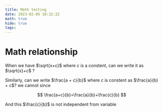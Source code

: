 ```yaml
---
title: Math testing
date: 2023-02-05 18:32:22
math: true
hide: true
tags:
---
```

# Math relationship

When we have $\sqrt{x+c}$ where $c$ is a constent, can we write it as $\sqrt{x}+c$ ?

Similarly, can we write $\frac{a + c}{b}$ where $c$ is constent as $\frac{a}{b} + c$? we cannot since 

$$
\frac{a+c}{b}=\frac{a}{b}+\frac{c}{b}
$$

And this $\frac{c}{b}$ is not independent from variable